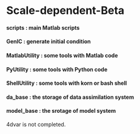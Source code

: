 # Scale-dependent-Beta
#### scripts : main Matlab scripts
#### GenIC : generate initial condition
#### MatlabUtility : some tools with Matlab code
#### PyUtility : some tools with Python code
#### ShellUtility : some tools with korn or bash shell
#### da_base : the storage of data assimilation system
#### model_base : the srotage of model system

4dvar is not completed.
